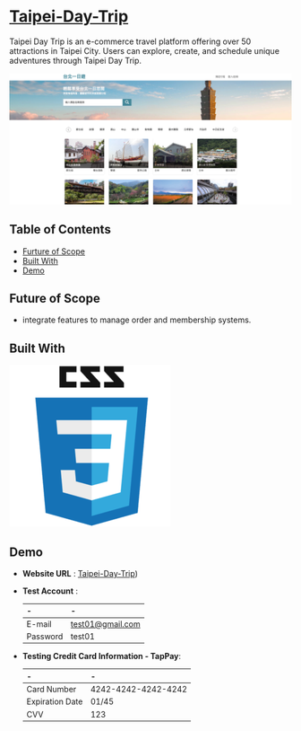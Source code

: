 # [Taipei-Day-Trip](http://44.196.136.245:3000/)

Taipei Day Trip is an e-commerce travel platform offering over 50 attractions in Taipei City. Users can explore, create, and schedule unique adventures through Taipei Day Trip. 

 ![image](https://github.com/j22868706/taipeiDayTrip/blob/main/demo/desktop.png)

## Table of Contents

 - [Furture of Scope](#future_scope)
 - [Built With](#built_with)
 - [Demo](#demo)

## Future of Scope <a name= "future_scope"></a>
 - integrate features to manage order and membership systems.

## Built With
[![CSS](https://raw.githubusercontent.com/github/explore/80688e429a7d4ef2fca1e82350fe8e3517d3494d/topics/css/css.png)](https://example.com/css)

## Demo <a name = "demo"></a>
* **Website URL** : [Taipei-Day-Trip](http://44.196.136.245:3000/))
* **Test Account** : 

  |-|-|
  | ------ | ------ |
  | E-mail | test01@gmail.com |
  | Password | test01 |
* **Testing Credit Card Information - TapPay**:

  |-|-|
  | ------ | ------ |
  | Card Number | 4242-4242-4242-4242 |
  | Expiration Date | 01/45 |
  | CVV | 123 |

